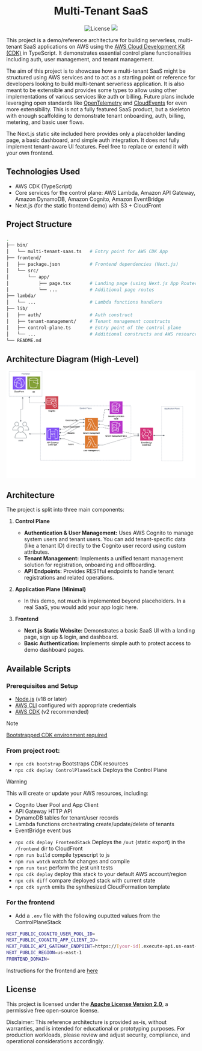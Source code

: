 <h1 align="center">
  Multi-Tenant SaaS
  <br>
</h1>

<p align="center">
  <a>
    <img src="https://img.shields.io/badge/License-Apache_2.0-yellowgreen.svg"
         alt="License"
         href="https://opensource.org/licenses/Apache-2.0">
  </a>
  <a href="https://d1ww2wzcm0dott.cloudfront.net/"><img src="https://img.shields.io/badge/Demo-online-brightgreen"></a>
</p>

This project is a demo/reference architecture for building serverless, multi-tenant SaaS applications on AWS using the [AWS Cloud Development Kit (CDK)](https://aws.amazon.com/cdk/) in TypeScript. It demonstrates essential control plane functionalities including auth, user management, and tenant management.

The aim of this project is to showcase how a multi-tenant SaaS might be structured using AWS services and to act as a starting point or reference for developers looking to build multi-tenant serverless application. It is also meant to be extensible and provides some types to allow using other implementations of various services like auth or billing. Future plans include leveraging open standards like [OpenTelemetry](https://opentelemetry.io/) and [CloudEvents](https://cloudevents.io/) for even more extensibility. This is not a fully featured SaaS product, but a skeleton with enough scaffolding to demonstrate tenant onboarding, auth, billing, metering, and basic user flows.

The Next.js static site included here provides only a placeholder landing page, a basic dashboard, and simple auth integration. It does not fully implement tenant-aware UI features. Feel free to replace or extend it with your own frontend.

## Technologies Used

- AWS CDK (TypeScript)
- Core services for the control plane: AWS Lambda, Amazon API Gateway, Amazon DynamoDB, Amazon Cognito, Amazon EventBridge 
- Next.js (for the static frontend demo) with S3 + CloudFront

## Project Structure
```sh
.
├── bin/
│   └── multi-tenant-saas.ts   # Entry point for AWS CDK App
├── frontend/
│   ├── package.json           # Frontend dependencies (Next.js)
│   └── src/
│       └── app/
│           ├── page.tsx       # Landing page (using Next.js App Router)
│           └── ...            # Additional page routes
├── lambda/
│   └── ...                    # Lambda functions handlers
├── lib/
│   ├── auth/                  # Auth construct
│   ├── tenant-management/     # Tenant management constructs
│   ├── control-plane.ts       # Entry point of the control plane
│   └── ...                    # Additional constructs and AWS resources
└── README.md
```

## Architecture Diagram (High-Level)

![AWS architecture diagram](frontend/public/images/multi-tenant-saas-diagram.png)

## Architecture

The project is split into three main components:

1. **Control Plane**
    - **Authentication & User Management:** Uses AWS Cognito to manage system users and tenant users. You can add tenant-specific data (like a tenant ID) directly to the Cognito user record using custom attributes.
    - **Tenant Management:** Implements a unified tenant management solution for registration, onboarding and offboarding.
    - **API Endpoints:** Provides RESTful endpoints to handle tenant registrations and related operations.

2. **Application Plane (Minimal)**
    - In this demo, not much is implemented beyond placeholders. In a real SaaS, you would add your app logic here.

3. **Frontend**
    - **Next.js Static Website:** Demonstrates a basic SaaS UI with a landing page, sign up & login, and dashboard.
    - **Basic Authentication:** Implements simple auth to protect access to demo dashboard pages.

## Available Scripts

### Prerequisites and Setup

- [Node.js](https://nodejs.org/) (v18 or later)
- [AWS CLI](https://aws.amazon.com/cli/) configured with appropriate credentials
- [AWS CDK](https://docs.aws.amazon.com/cdk/latest/guide/getting_started.html) (v2 recommended)

>[!NOTE] 
>[Bootstrapped CDK environment required](https://docs.aws.amazon.com/cdk/v2/guide/bootstrapping-env.html)

###  From project root:
* `npx cdk bootstrap`    Bootstraps CDK resources
* `npx cdk deploy ControlPlaneStack`    Deploys the Control Plane

>[!WARNING] 
> This will create or update your AWS resources, including:
> - Cognito User Pool and App Client
> - API Gateway HTTP API
> - DynamoDB tables for tenant/user records
> - Lambda functions orchestrating create/update/delete of tenants
> - EventBridge event bus

* `npx cdk deploy FrontendStack`    Deploys the `/out` (static export) in the `/frontend` dir to CloudFront 
* `npm run build`   compile typescript to js
* `npm run watch`   watch for changes and compile
* `npm run test`    perform the jest unit tests
* `npx cdk deploy`  deploy this stack to your default AWS account/region
* `npx cdk diff`    compare deployed stack with current state
* `npx cdk synth`   emits the synthesized CloudFormation template

### For the frontend

- Add a `.env` file with the following ouputted values from the ControlPlaneStack
```sh
NEXT_PUBLIC_COGNITO_USER_POOL_ID=
NEXT_PUBLIC_COGNITO_APP_CLIENT_ID=
NEXT_PUBLIC_API_GATEWAY_ENDPOINT=https://[your-id].execute-api.us-east-1.amazonaws.com/
NEXT_PUBLIC_REGION=us-east-1
FRONTEND_DOMAIN=
```

Instructions for the frontend are [here](frontend/README.md)

## License

This project is licensed under the **[Apache License Version 2.0](./LICENSE.txt)**, a permissive free open-source license.

Disclaimer: This reference architecture is provided as-is, without warranties, and is intended for educational or prototyping purposes. For production workloads, please review and adjust security, compliance, and operational considerations accordingly.